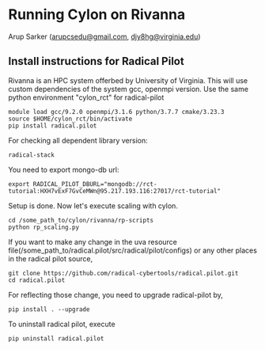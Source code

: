 # Running Cylon on Rivanna

Arup Sarker (arupcsedu@gmail.com, djy8hg@virginia.edu)



## Install instructions for Radical Pilot

Rivanna is an HPC system offerbed by University of Virginia.
This will use custom dependencies of the system gcc, openmpi version.
Use the same python environment "cylon_rct" for radical-pilot

```shell
module load gcc/9.2.0 openmpi/3.1.6 python/3.7.7 cmake/3.23.3
source $HOME/cylon_rct/bin/activate
pip install radical.pilot
```
For checking all dependent library version:

```shell
radical-stack
```
You need to export mongo-db url:

```shell
export RADICAL_PILOT_DBURL="mongodb://rct-tutorial:HXH7vExF7GvCeMWn@95.217.193.116:27017/rct-tutorial"
```
Setup is done. Now let's execute scaling with cylon.

```shell
cd /some_path_to/cylon/rivanna/rp-scripts
python rp_scaling.py
```

If you want to make any change in the uva resource file(/some_path_to/radical.pilot/src/radical/pilot/configs) or any other places in the radical pilot source,

```shell
git clone https://github.com/radical-cybertools/radical.pilot.git
cd radical.pilot
```
For reflecting those change, you need to upgrade radical-pilot by,

```shell
pip install . --upgrade
```

To uninstall radical pilot, execute

```shell
pip uninstall radical.pilot
```